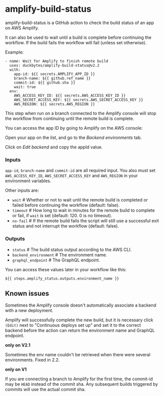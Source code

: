 # amplify-build-status

amplify-build-status is a GitHub action to check the build status of an app on AWS Amplify.

It can also be used to wait until a build is complete before continuing the workflow.
If the build fails the workflow will fail (unless set otherwise).

Example:

```
- name: Wait for Amplify to finish remote build
  uses: duckbytes/amplify-build-status@v2.2
  with:
    app-id: ${{ secrets.AMPLIFY_APP_ID }}
    branch-name: ${{ github.ref_name }}
    commit-id: ${{ github.sha }}
    wait: true
  env:
    AWS_ACCESS_KEY_ID: ${{ secrets.AWS_ACCESS_KEY_ID }}
    AWS_SECRET_ACCESS_KEY: ${{ secrets.AWS_SECRET_ACCESS_KEY }}
    AWS_REGION: ${{ secrets.AWS_REGION }}
```

This step when run on a branch connected to the Amplify console will stop the workflow from continuing until the remote build is complete.

You can access the app ID by going to Amplify on the AWS console:

Open your app on the list, and go to the *Backend environments* tab.

Click on *Edit backend* and copy the appId value.

### Inputs

`app-id`, `branch-name` and `commit-id` are all required input. You also must set `AWS_ACCESS_KEY_ID`, `AWS_SECRET_ACCESS_KEY` and `AWS_REGION` in your environment variables.

Other inputs are:

- `wait` # Whether or not to wait until the remote build is completed or failed before continuing the workflow (default: false).
- `timeout` # How long to wait in minutes for the remote build to complete or fail, if `wait` is set (default: 120. 0 is no timeout).
- `no-fail` # If the remote build fails the script will still use a successful exit status and not interrupt the workflow (default: false).

### Outputs
- `status` # The build status output according to the AWS CLI.
- `backend_environment` # The environment name.
- `graphql_endpoint` # The GraphQL endpoint.

You can access these values later in your workflow like this:

`${{ steps.amplify_status.outputs.environment_name }}`

## Known issues

Sometimes the Amplify console doesn't automatically associate a backend with a new deployment.

Amplify will successfully complete the new build, but it is necessary click `(Edit)` next to "Continuous deploys set up" and set it to the correct backend before the action can return the environment name and GraphQL endpoint.

**only on V2.1**

Sometimes the env name couldn't be retrieved when there were several environments. Fixed in 2.2.

**only on V1**

If you are connecting a branch to Amplify for the first time, the commit-id may be `HEAD` instead of the commit sha.
Any subsequent builds triggered by commits will use the actual commit sha.
